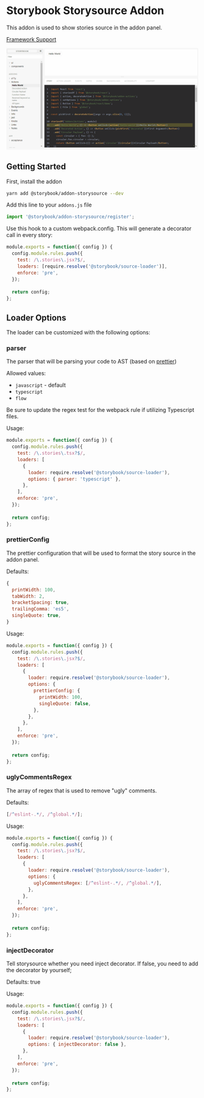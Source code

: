 # Storybook Storysource Addon

This addon is used to show stories source in the addon panel.

[Framework Support](https://github.com/storybookjs/storybook/blob/master/ADDONS_SUPPORT.md)

![Storysource Demo](demo.gif)

## Getting Started

First, install the addon

```sh
yarn add @storybook/addon-storysource --dev
```

Add this line to your `addons.js` file

```js
import '@storybook/addon-storysource/register';
```

Use this hook to a custom webpack.config. This will generate a decorator call in every story:

```js
module.exports = function({ config }) {
  config.module.rules.push({
    test: /\.stories\.jsx?$/,
    loaders: [require.resolve('@storybook/source-loader')],
    enforce: 'pre',
  });

  return config;
};
```

## Loader Options

The loader can be customized with the following options:

### parser

The parser that will be parsing your code to AST (based on [prettier](https://github.com/prettier/prettier/tree/master/src/language-js))

Allowed values:

- `javascript` - default
- `typescript`
- `flow`

Be sure to update the regex test for the webpack rule if utilizing Typescript files.

Usage:

```js
module.exports = function({ config }) {
  config.module.rules.push({
    test: /\.stories\.tsx?$/,
    loaders: [
      {
        loader: require.resolve('@storybook/source-loader'),
        options: { parser: 'typescript' },
      },
    ],
    enforce: 'pre',
  });

  return config;
};
```

### prettierConfig

The prettier configuration that will be used to format the story source in the addon panel.

Defaults:

```js
{
  printWidth: 100,
  tabWidth: 2,
  bracketSpacing: true,
  trailingComma: 'es5',
  singleQuote: true,
}
```

Usage:

```js
module.exports = function({ config }) {
  config.module.rules.push({
    test: /\.stories\.jsx?$/,
    loaders: [
      {
        loader: require.resolve('@storybook/source-loader'),
        options: {
          prettierConfig: {
            printWidth: 100,
            singleQuote: false,
          },
        },
      },
    ],
    enforce: 'pre',
  });

  return config;
};
```

### uglyCommentsRegex

The array of regex that is used to remove "ugly" comments.

Defaults:

```js
[/^eslint-.*/, /^global.*/];
```

Usage:

```js
module.exports = function({ config }) {
  config.module.rules.push({
    test: /\.stories\.jsx?$/,
    loaders: [
      {
        loader: require.resolve('@storybook/source-loader'),
        options: {
          uglyCommentsRegex: [/^eslint-.*/, /^global.*/],
        },
      },
    ],
    enforce: 'pre',
  });

  return config;
};
```

### injectDecorator

Tell storysource whether you need inject decorator. If false, you need to add the decorator by yourself;

Defaults: true

Usage:

```js
module.exports = function({ config }) {
  config.module.rules.push({
    test: /\.stories\.jsx?$/,
    loaders: [
      {
        loader: require.resolve('@storybook/source-loader'),
        options: { injectDecorator: false },
      },
    ],
    enforce: 'pre',
  });

  return config;
};
```
